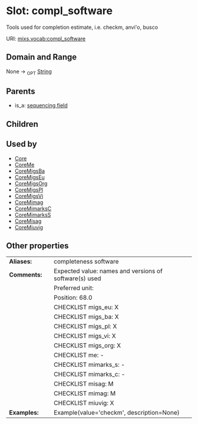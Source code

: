 
# Slot: compl_software


Tools used for completion estimate, i.e. checkm, anvi'o, busco

URI: [mixs.vocab:compl_software](https://w3id.org/mixs/vocab/compl_software)


## Domain and Range

None ->  <sub>OPT</sub> [String](types/String.md)

## Parents

 *  is_a: [sequencing field](sequencing_field.md)

## Children


## Used by

 * [Core](Core.md)
 * [CoreMe](CoreMe.md)
 * [CoreMigsBa](CoreMigsBa.md)
 * [CoreMigsEu](CoreMigsEu.md)
 * [CoreMigsOrg](CoreMigsOrg.md)
 * [CoreMigsPl](CoreMigsPl.md)
 * [CoreMigsVi](CoreMigsVi.md)
 * [CoreMimag](CoreMimag.md)
 * [CoreMimarksC](CoreMimarksC.md)
 * [CoreMimarksS](CoreMimarksS.md)
 * [CoreMisag](CoreMisag.md)
 * [CoreMiuvig](CoreMiuvig.md)

## Other properties

|  |  |  |
| --- | --- | --- |
| **Aliases:** | | completeness software |
| **Comments:** | | Expected value: names and versions of software(s) used |
|  | | Preferred unit:  |
|  | | Position: 68.0 |
|  | | CHECKLIST migs_eu: X |
|  | | CHECKLIST migs_ba: X |
|  | | CHECKLIST migs_pl: X |
|  | | CHECKLIST migs_vi: X |
|  | | CHECKLIST migs_org: X |
|  | | CHECKLIST me: - |
|  | | CHECKLIST mimarks_s: - |
|  | | CHECKLIST mimarks_c: - |
|  | | CHECKLIST misag: M |
|  | | CHECKLIST mimag: M |
|  | | CHECKLIST miuvig: X |
| **Examples:** | | Example(value='checkm', description=None) |


